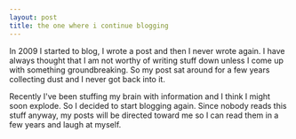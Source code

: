 ```yaml
---
layout: post
title: the one where i continue blogging
---
```


In 2009 I started to blog, I wrote a post and then I never wrote again. I have always thought that I am not worthy of writing stuff down unless I come up with something groundbreaking. So my post sat around for a few years collecting dust and I never got back into it.

Recently I've been stuffing my brain with information and I think I might soon explode. So I decided to start blogging again. Since nobody reads this stuff anyway, my posts will be directed toward me so I can read them in a few years and laugh at myself.



